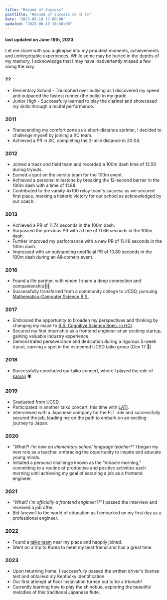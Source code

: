 ```yaml
---
title: "Résumé of Success"
posttitle: "Résumé of Success ᕕ( ᐛ )ᕗ"
date: "2023-05-10 17:00:00"
updated: "2023-06-19 10:50:00"
---
```


#### last updated on June 19th, 2023

Let me share with you a glimpse into my proudest moments, achievements and unforgettable experiences. While some may be buried in the depths of my memory, I acknowledge that I may have inadvertently missed a few along the way.

### ??

- Elementary School - Triumphed over bullying as I discovered my speed and outpaced the fastest runner (the bully) in my grade.
- Junior High - Successfully learned to play the clarinet and showcased my skills through a recital performance.

### 2011

- Transcending my comfort zone as a short-distance sprinter, I decided to challenge myself by joining a XC team.
- Achieved a PR in XC, completing the 3-mile distance in 20:04.

### 2012

- Joined a track and field team and recorded a 100m dash time of 12.50 during tryouts.
- Earned a spot on the varsity team for the 100m event.
- Achieved a personal milestone by breaking the 12-second barrier in the 100m dash with a time of 11.88.
- Contributed to the varsity 4x100 relay team's success as we secured first place, marking a historic victory for our school as acknowledged by our coach.

### 2013

- Achieved a PR of 11.74 seconds in the 100m dash.
- Surpassed the previous PR with a time of 11.66 seconds in the 100m dash.
- Further improved my performance with a new PR of 11.48 seconds in the 100m dash.
- Impressed with an outstanding unofficial PR of 10.80 seconds in the 100m dash during an All-comers event.

### 2016

- Found a life partner, with whom I share a deep connection and companionship👧🏻
- Successfully transferred from a community college to UCSD, pursuing [Mathematics-Computer Science B.S.](https://math.ucsd.edu/students/undergraduate/ma30-math-computer-science-b-s)

### 2017

- Embraced the opportunity to broaden my perspectives and thinking by changing my major to [B.S. Cognitive Science Spec. in HCI](https://cogsci.ucsd.edu/undergraduates/major/design-interaction.html)
- Secured my first internship as a frontend engineer at an exciting startup, gaining valuable industry experience.
- Demonstrated perseverance and dedication during a rigorous 5-week tryout, earning a spot in the esteemed UCSD taiko group (Gen 17 💛)

### 2018

- Successfully concluded our taiko concert, where I played the role of [kamaji](https://ghibli.fandom.com/wiki/Kamaj%C4%AB) 🕷️

### 2019

- Graduated from UCSD.
- Participated in another taiko concert, this time with [LATI](https://taiko.la/).
- Interviewed with a Japanese company for the FLT role and successfully secured the job, leading me on the path to embark on an exciting journey to Japan.

### 2020

- _"What?! I'm now an elementary school language teacher?"_ I began my new role as a teacher, embracing the opportunity to inspire and educate young minds.
- Initiated a personal challenge known as the "miracle morning," committing to a routine of productive and positive activities each morning until achieving my goal of securing a job as a frontend engineer.

### 2021

- _"What? I'm officially a frontend engineer?!"_ I passed the interview and received a job offer.
- Bid farewell to the world of education as I embarked on my first day as a professional engineer.

### 2022

- Found a [taiko team](https://www.taikolab.com/) near my place and happily joined.
- Went on a trip to Korea to meet my best friend and had a great time.

### 2023

- Upon returning home, I successfully passed the written driver's license test and obtained my Kentucky identification.
- Our first attempt at floor installation turned out to be a triumph!
- Currently learning how to play the shinobue, exploring the beautiful melodies of this traditional Japanese flute.

